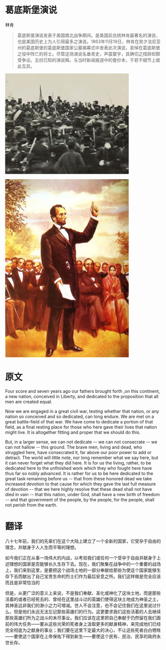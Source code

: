 # 葛底斯堡演说

林肯

> 葛底斯堡演说发表于美国南北战争期间。是美国前总统林肯最著名的演说，也是美国历史上为人引用最多之演说。1863年11月19日，林肯在宾夕法尼亚州的葛底斯堡的葛底斯堡国家公墓揭幕式中发表此次演说，哀悼在葛底斯堡之役中阵亡的将士。尽管这场演说名垂青史，声震寰宇，其确切之措辞却颇受争议。五份已知的演说稿，与当时新闻报道中的誊抄本，于若干细节上彼此互异。

![](image/631119-1.jpg)

![](image/631119-2.jpg)

# 原文

Four score and seven years ago our fathers brought forth ,on this continent, a new nation, conceived in Liberty, and dedicated to the proposition that all men are created equal.

Now we are engaged in a great civil war, testing whether that nation, or any nation so conceived and so dedicated, can long endure. We are met on a great battle-field of that war. We have come to dedicate a portion of that field, as a final resting place for those who here gave their lives that nation might live. It is altogether fitting and proper that we should do this.

But, in a larger sense, we can not dedicate -- we can not consecrate -- we can not hallow -- this ground. The brave men, living and dead, who struggled here, have consecrated it, far above our poor power to add or detract. The world will little note, nor long remember what we say here, but it can never forget what they did here. It is for us the living, rather, to be dedicated here to the unfinished work which they who fought here have thus far so nobly advanced. It is rather for us to be here dedicated to the great task remaining before us -- that from these honored dead we take increased devotion to that cause for which they gave the last full measure of devotion -- that we here highly resolve that these dead shall not have died in vain -- that this nation, under God, shall have a new birth of freedom -- and that government of the people, by the people, for the people, shall not perish from the earth.

# 翻译

八十七年前，我们的先辈们在这个大陆上建立了一个全新的国家，它受孕于自由的理念，并献身于人人生而平等的理想。

如今我们正在从事一场伟大的内战，以考验我们或任何一个受孕于自由并献身于上述理想的国家是否能够长久生存下去。现在，我们聚集在战争中的一个重要的战场上，我们来到这里，是要把这个战场土地的一部分奉献给那些为使这个国家能够生存下去而献出了自己宝贵生命的烈士们作为最后安息之所。我们这样做是完全应该而且是非常恰当的

但是，从更广泛的意义上来说，不是我们奉献、圣化或神化了这块土地，而是那些活着的或者已经死去的、曾经在这里战斗过的英雄们使得这块土地成为神圣之土，其神圣远非我们的渺小之力可增减。世人不会注意，也不会记住我们在这里说过什么，但是他们永远无法忘记那些英雄们的行为。这更要求我们这些活着的人去继续那些英雄们所为之战斗的未尽事业。我们应该在这里把自己奉献于仍然留在我们面前的伟大任务——要从这些光荣的死者身上汲取更多的献身精神，来完成他们已经完全彻底为之献身的事业；我们要在这里下定最大的决心，不让这些死者白白牺牲——要使这个国家在上帝保佑下得到新生——要使这个民有、民治、民享的政府永世长存。

